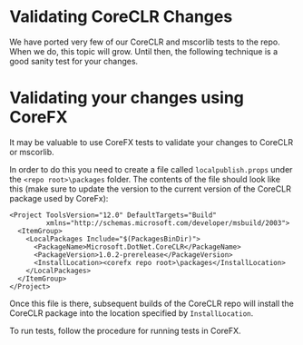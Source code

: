 Validating CoreCLR Changes
==========================

We have ported very few of our CoreCLR and mscorlib tests to the repo. When we do, this topic will grow. Until then, the following technique is a good sanity test for your changes.

Validating your changes using CoreFX
====================================

It may be valuable to use CoreFX tests to validate your changes to CoreCLR or mscorlib.

In order to do this you need to create a file called `localpublish.props` under the `<repo root>\packages` folder.
The contents of the file should look like this (make sure to update the version to the current version of the CoreCLR package used by CoreFx):

	<Project ToolsVersion="12.0" DefaultTargets="Build" 
		     xmlns="http://schemas.microsoft.com/developer/msbuild/2003">
      <ItemGroup>
    	<LocalPackages Include="$(PackagesBinDir)">
          <PackageName>Microsoft.DotNet.CoreCLR</PackageName>
          <PackageVersion>1.0.2-prerelease</PackageVersion>
          <InstallLocation><corefx repo root>\packages</InstallLocation>
        </LocalPackages>
      </ItemGroup>
    </Project>

Once this file is there, subsequent builds of the CoreCLR repo will install the CoreCLR package into the location specified by `InstallLocation`.

To run tests, follow the procedure for running tests in CoreFX.